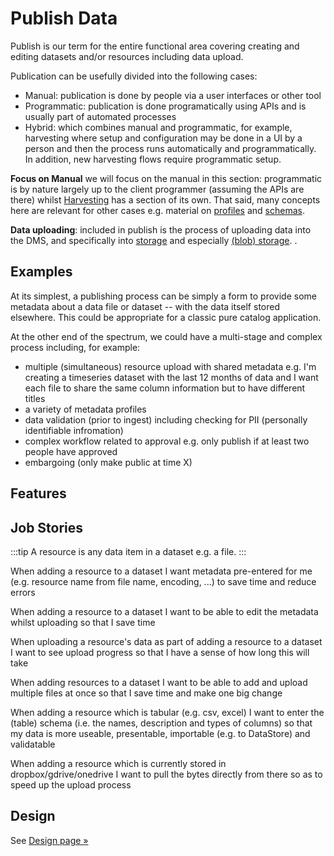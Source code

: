 # Publish Data

Publish is our term for the entire functional area covering creating and editing datasets and/or resources including data upload.

Publication can be usefully divided into the following cases:

* Manual: publication is done by people via a user interfaces or other tool
* Programmatic: publication is done programatically using APIs and is usually part of automated processes
* Hybrid: which combines manual and programmatic, for example, harvesting where setup and configuration may be done in a UI by a person and then the process runs automatically and programmatically. In addition, new harvesting flows require programmatic setup.

**Focus on Manual** we will focus on the manual in this section: programmatic is by nature largely up to the client programmer (assuming the APIs are there) whilst [Harvesting][] has a section of its own. That said, many concepts here are relevant for other cases e.g. material on [profiles][] and [schemas][].

**Data uploading**: included in publish is the process of uploading data into the DMS, and specifically into [storage][] and especially [(blob) storage][blob].
.

[Harvesting]: /harvesting/
[profiles]: /glossary/#profile
[schemas]: /glossary/#schema
[storage]: /storage/
[blob]: /blob-storage/

## Examples

At its simplest, a publishing process can be simply a form to provide some metadata about a data file or dataset -- with the data itself stored elsewhere. This could be appropriate for a classic pure catalog application.

At the other end of the spectrum, we could have a multi-stage and complex process including, for example:

* multiple (simultaneous) resource upload with shared metadata e.g. I'm creating a timeseries dataset with the last 12 months of data and I want each file to share the same column information but to have different titles
* a variety of metadata profiles
* data validation (prior to ingest) including checking for PII (personally identifiable infromation) 
* complex workflow related to approval e.g. only publish if at least two people have approved
* embargoing (only make public at time X)

## Features

## Job Stories

:::tip
A resource is any data item in a dataset e.g. a file.
:::

When adding a resource to a dataset I want metadata pre-entered for me (e.g. resource name from file name, encoding, ...) to save time and reduce errors

When adding a resource to a dataset I want to be able to edit the metadata whilst uploading so that I save time

When uploading a resource's data as part of adding a resource to a dataset I want to see upload progress so that I have a sense of how long this will take

When adding resources to a dataset I want to be able to add and upload multiple files at once so that I save time and make one big change 

When adding a resource which is tabular (e.g. csv, excel) I want to enter the (table) schema (i.e. the names, description and types of columns) so that my data is more useable, presentable, importable (e.g. to DataStore) and validatable

When adding a resource which is currently stored in dropbox/gdrive/onedrive I want to pull the bytes directly from there so as to speed up the upload process


## Design

See [Design page &raquo;][design]

[design]: ./design/

